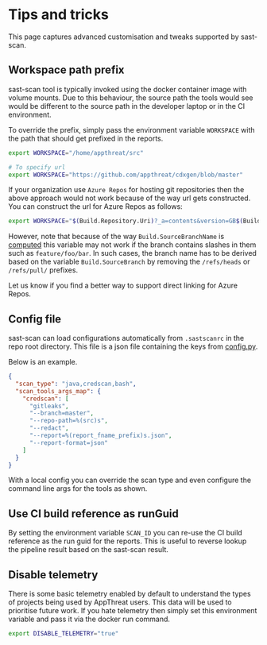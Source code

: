 # Tips and tricks

This page captures advanced customisation and tweaks supported by sast-scan.

## Workspace path prefix

sast-scan tool is typically invoked using the docker container image with volume mounts. Due to this behaviour, the source path the tools would see would be different to the source path in the developer laptop or in the CI environment.

To override the prefix, simply pass the environment variable `WORKSPACE` with the path that should get prefixed in the reports.

```bash
export WORKSPACE="/home/appthreat/src"

# To specify url
export WORKSPACE="https://github.com/appthreat/cdxgen/blob/master"
```

If your organization use `Azure Repos` for hosting git repositories then the above approach would not work because of the way url gets constructed. You can construct the url for Azure Repos as follows:

```bash
export WORKSPACE="$(Build.Repository.Uri)?_a=contents&version=GB$(Build.SourceBranchName)&path="
```

However, note that because of the way `Build.SourceBranchName` is [computed](https://docs.microsoft.com/en-us/azure/devops/pipelines/build/variables?view=azure-devops&tabs=yaml) this variable may not work if the branch contains slashes in them such as `feature/foo/bar`. In such cases, the branch name has to be derived based on the variable `Build.SourceBranch` by removing the `/refs/heads` or `/refs/pull/` prefixes.

Let us know if you find a better way to support direct linking for Azure Repos.

## Config file

sast-scan can load configurations automatically from `.sastscanrc` in the repo root directory. This file is a json file containing the keys from [config.py](lib/config.py).

Below is an example.

```json
{
  "scan_type": "java,credscan,bash",
  "scan_tools_args_map": {
    "credscan": [
      "gitleaks",
      "--branch=master",
      "--repo-path=%(src)s",
      "--redact",
      "--report=%(report_fname_prefix)s.json",
      "--report-format=json"
    ]
  }
}
```

With a local config you can override the scan type and even configure the command line args for the tools as shown.

## Use CI build reference as runGuid

By setting the environment variable `SCAN_ID` you can re-use the CI build reference as the run guid for the reports. This is useful to reverse lookup the pipeline result based on the sast-scan result.

## Disable telemetry

There is some basic telemetry enabled by default to understand the types of projects being used by AppThreat users. This data will be used to prioritise future work. If you hate telemetry then simply set this environment variable and pass it via the docker run command.

```bash
export DISABLE_TELEMETRY="true"
```

